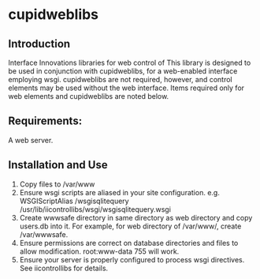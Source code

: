 cupidweblibs
=============================================

## Introduction

Interface Innovations libraries for web control of
This library is designed to be used in conjunction with cupidweblibs, for a web-enabled interface employing wsgi. cupidweblibs are not required, however, and control elements may be used without the web interface. Items required only for web elements and cupidweblibs are noted below. 

## Requirements:

A web server.

## Installation and Use

1. Copy files to /var/www
2. Ensure wsgi scripts are aliased in your site configuration. e.g.
     WSGIScriptAlias /wsgisqlitequery /usr/lib/iicontrollibs/wsgi/wsgisqlitequery.wsgi
3. Create wwwsafe directory in same directory as web directory and copy users.db into it. For example, for web directory of /var/www/, create /var/wwwsafe.
4. Ensure permissions are correct on database directories and files to allow modification. root:www-data 755 will work.
5. Ensure your server is properly configured to process wsgi directives. See iicontrollibs for details.

